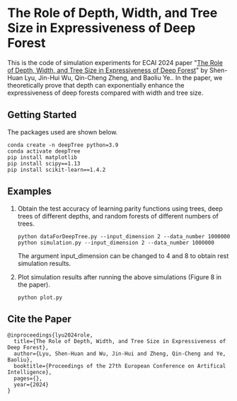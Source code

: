 # The Role of Depth, Width, and Tree Size in Expressiveness of Deep Forest

This is the code of simulation experiments for ECAI 2024 paper "[The Role of Depth, Width, and Tree Size in Expressiveness of Deep Forest](https://www.lamda.nju.edu.cn/wujh/papers/ecai2024role%20paper.pdf)" by Shen-Huan Lyu, Jin-Hui Wu, Qin-Cheng Zheng, and Baoliu Ye.. In the paper, we theoretically prove that depth can exponentially enhance the expressiveness of deep forests compared with width and tree size.

## Getting Started

The packages used are shown below.

```
conda create -n deepTree python=3.9
conda activate deepTree
pip install matplotlib
pip install scipy==1.13
pip install scikit-learn==1.4.2
```

## Examples

1. Obtain the test accuracy of learning parity functions using trees, deep trees of different depths, and random forests of different numbers of trees.

   ```
   python dataForDeepTree.py --input_dimension 2 --data_number 1000000
   python simulation.py --input_dimension 2 --data_number 1000000
   ```

   The argument input_dimension can be changed to 4 and 8 to obtain rest simulation results.

2. Plot simulation results after running the above simulations (Figure 8 in the paper).

   ```
   python plot.py
   ```

## Cite the Paper

```
@inproceedings{lyu2024role,
  title={The Role of Depth, Width, and Tree Size in Expressiveness of Deep Forest},
  author={Lyu, Shen-Huan and Wu, Jin-Hui and Zheng, Qin-Cheng and Ye, Baoliu},
  booktitle={Proceedings of the 27th European Conference on Artifical Intelligence},
  pages={},
  year={2024}
}
```

